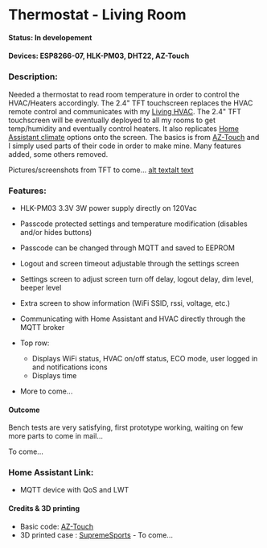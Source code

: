 # Thermostat - Living Room #

#### Status: In developement ####

#### Devices: ESP8266-07, HLK-PM03, DHT22, AZ-Touch ####

### Description: ###
Needed a thermostat to read room temperature in order to control the HVAC/Heaters accordingly.
The 2.4" TFT touchscreen replaces the HVAC remote control and communicates with my [Living HVAC](https://github.com/SupremeSports/HA-Domotic/tree/master/Devices/Heaters%20and%20Thermostats/Living%20HVAC).
The 2.4" TFT touchscreen will be eventually deployed to all my rooms to get temp/humidity and eventually control heaters.
It also replicates [Home Assistant climate](https://www.home-assistant.io/integrations/climate/) options onto the screen.
The basics is from [AZ-Touch](https://www.hwhardsoft.de/english/projects/arduitouch-esp/) and I simply used parts of their code in order to make mine. Many features added, some others removed.

Pictures/screenshots from TFT to come...
[alt text](images/FrontView.jpg "Front View")[alt text](images/BackView.jpg "Back View")
<!-- ![alt text](images/AddedControl.jpg "Control Board")

![alt text](images/IRdiode.jpg "IR LED setup")

![alt text](images/TempSencor.jpg "Temperature Sensor") -->

### Features: ###
- HLK-PM03 3.3V 3W power supply directly on 120Vac
- Passcode protected settings and temperature modification (disables and/or hides buttons)
- Passcode can be changed through MQTT and saved to EEPROM
- Logout and screen timeout adjustable through the settings screen
- Settings screen to adjust screen turn off delay, logout delay, dim level, beeper level
- Extra screen to show information (WiFi SSID, rssi, voltage, etc.)
- Communicating with Home Assistant and HVAC directly through the MQTT broker

- Top row:
    - Displays WiFi status, HVAC on/off status, ECO mode, user logged in and notifications icons
    - Displays time
- More to come...




#### Outcome ####
Bench tests are very satisfying, first prototype working, waiting on few more parts to come in mail...

To come...

### Home Assistant Link: ###
- MQTT device with QoS and LWT

#### Credits & 3D printing
- Basic code: [AZ-Touch](https://www.hwhardsoft.de/english/projects/arduitouch-esp/)
- 3D printed case : [SupremeSports](https://www.thingiverse.com/supremesports/designs) - To come...
